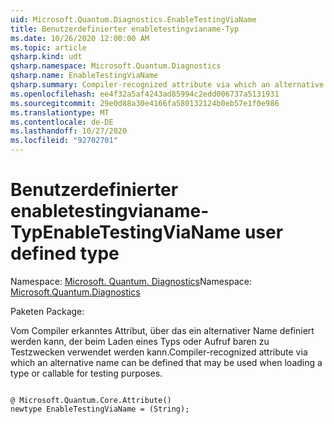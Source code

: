 ```yaml
---
uid: Microsoft.Quantum.Diagnostics.EnableTestingViaName
title: Benutzerdefinierter enabletestingvianame-Typ
ms.date: 10/26/2020 12:00:00 AM
ms.topic: article
qsharp.kind: udt
qsharp.namespace: Microsoft.Quantum.Diagnostics
qsharp.name: EnableTestingViaName
qsharp.summary: Compiler-recognized attribute via which an alternative name can be defined that may be used when loading a type or callable for testing purposes.
ms.openlocfilehash: ee4f32a5af4243ad85994c2edd006737a5131931
ms.sourcegitcommit: 29e0d88a30e4166fa580132124b0eb57e1f0e986
ms.translationtype: MT
ms.contentlocale: de-DE
ms.lasthandoff: 10/27/2020
ms.locfileid: "92702701"
---
```

# <a name="enabletestingvianame-user-defined-type"></a><span data-ttu-id="e087e-102">Benutzerdefinierter enabletestingvianame-Typ</span><span class="sxs-lookup"><span data-stu-id="e087e-102">EnableTestingViaName user defined type</span></span>

<span data-ttu-id="e087e-103">Namespace: [Microsoft. Quantum. Diagnostics](xref:Microsoft.Quantum.Diagnostics)</span><span class="sxs-lookup"><span data-stu-id="e087e-103">Namespace: [Microsoft.Quantum.Diagnostics](xref:Microsoft.Quantum.Diagnostics)</span></span>

<span data-ttu-id="e087e-104">Paketen [](https://nuget.org/packages/)</span><span class="sxs-lookup"><span data-stu-id="e087e-104">Package: [](https://nuget.org/packages/)</span></span>


<span data-ttu-id="e087e-105">Vom Compiler erkanntes Attribut, über das ein alternativer Name definiert werden kann, der beim Laden eines Typs oder Aufruf baren zu Testzwecken verwendet werden kann.</span><span class="sxs-lookup"><span data-stu-id="e087e-105">Compiler-recognized attribute via which an alternative name can be defined that may be used when loading a type or callable for testing purposes.</span></span>

```qsharp

@ Microsoft.Quantum.Core.Attribute()
newtype EnableTestingViaName = (String);
```

